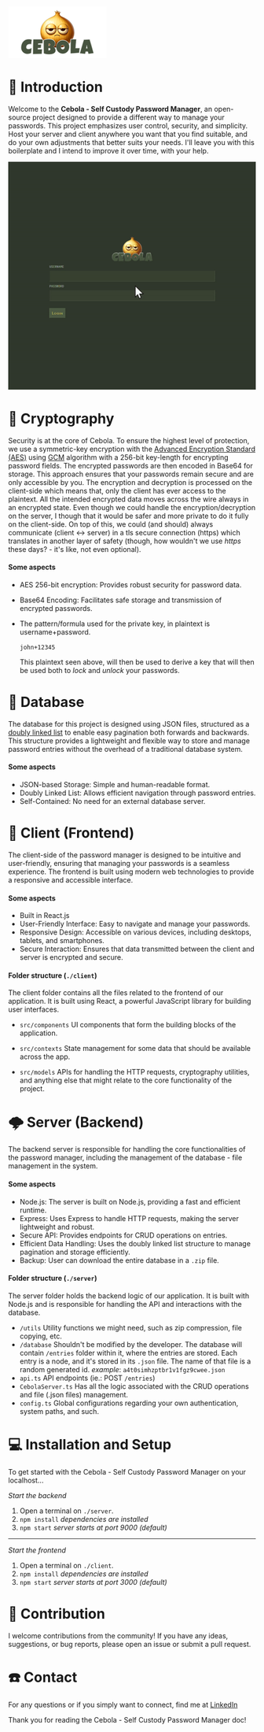 ![Cebola Logo](client/public/cebola_logo.png)

# 📙 Introduction

Welcome to the **Cebola - Self Custody Password Manager**, an open-source project designed to provide a different way to manage your passwords. This project emphasizes user control, security, and simplicity. Host your server and client anywhere you want that you find suitable, and do your own adjustments that better suits your needs. I'll leave you with this boilerplate and I intend to improve it over time, with your help.

![Cebola Preview](client/public/cebola-preview.gif)

# 🔐 Cryptography

Security is at the core of Cebola. To ensure the highest level of protection, we use a symmetric-key encryption with the [Advanced Encryption Standard (AES)](https://en.wikipedia.org/wiki/Advanced_Encryption_Standard) using [GCM](https://en.wikipedia.org/wiki/Galois/Counter_Mode) algorithm with a 256-bit key-length for encrypting password fields. The encrypted passwords are then encoded in Base64 for storage. This approach ensures that your passwords remain secure and are only accessible by you. The encryption and decryption is processed on the client-side which means that, only the client has ever access to the plaintext. All the intended encrypted data moves across the wire always in an encrypted state. Even though we could handle the encryption/decryption on the server, I though that it would be safer and more private to do it fully on the client-side. On top of this, we could (and should) always communicate (client <-> server) in a tls secure connection (https) which translates in another layer of safety (though, how wouldn't we use _https_ these days? - it's like, not even optional).

#### Some aspects

- AES 256-bit encryption: Provides robust security for password data.
- Base64 Encoding: Facilitates safe storage and transmission of encrypted passwords.
- The pattern/formula used for the private key, in plaintext is username+password.

  ```
  john+12345
  ```

  This plaintext seen above, will then be used to derive a key that will then be used both to _lock_ and _unlock_ your passwords.

# 📀 Database

The database for this project is designed using JSON files, structured as a [doubly linked list](https://en.wikipedia.org/wiki/Doubly_linked_list) to enable easy pagination both forwards and backwards. This structure provides a lightweight and flexible way to store and manage password entries without the overhead of a traditional database system.

#### Some aspects

- JSON-based Storage: Simple and human-readable format.
- Doubly Linked List: Allows efficient navigation through password entries.
- Self-Contained: No need for an external database server.

# 🧅 Client (Frontend)

The client-side of the password manager is designed to be intuitive and user-friendly, ensuring that managing your passwords is a seamless experience. The frontend is built using modern web technologies to provide a responsive and accessible interface.

#### Some aspects

- Built in React.js
- User-Friendly Interface: Easy to navigate and manage your passwords.
- Responsive Design: Accessible on various devices, including desktops, tablets, and smartphones.
- Secure Interaction: Ensures that data transmitted between the client and server is encrypted and secure.

#### Folder structure (`./client`)

The client folder contains all the files related to the frontend of our application. It is built using React, a powerful JavaScript library for building user interfaces.

- `src/components` UI components that form the building blocks of the application.

- `src/contexts` State management for some data that should be available across the app.

- `src/models` APIs for handling the HTTP requests, cryptography utilities, and anything else that might relate to the core functionality of the project.

# 🌩️ Server (Backend)

The backend server is responsible for handling the core functionalities of the password manager, including the management of the database - file management in the system.

#### Some aspects

- Node.js: The server is built on Node.js, providing a fast and efficient runtime.
- Express: Uses Express to handle HTTP requests, making the server lightweight and robust.
- Secure API: Provides endpoints for CRUD operations on entries.
- Efficient Data Handling: Uses the doubly linked list structure to manage pagination and storage efficiently.
- Backup: User can download the entire database in a `.zip` file.

#### Folder structure (`./server`)

The server folder holds the backend logic of our application. It is built with Node.js and is responsible for handling the API and interactions with the database.

- `/utils` Utility functions we might need, such as zip compression, file copying, etc.
- `/database` Shouldn't be modified by the developer. The database will contain `/entries` folder within it, where the entries are stored. Each entry is a node, and it's stored in its `.json` file. The name of that file is a random generated id. _example_: `a4t0simhzptbr1v1fgz9cwee.json`
- `api.ts` API endpoints (ie.: POST `/entries`)
- `CebolaServer.ts` Has all the logic associated with the CRUD operations and file (.json files) management.
- `config.ts` Global configurations regarding your own authentication, system paths, and such.

# 💻 Installation and Setup

To get started with the Cebola - Self Custody Password Manager on your localhost...

_Start the backend_

1. Open a terminal on `./server`.
1. `npm install` _dependencies are installed_
1. `npm start` _server starts at port 9000 (default)_

---

_Start the frontend_

1. Open a terminal on `./client`.
1. `npm install` _dependencies are installed_
1. `npm start` _server starts at port 3000 (default)_

# 🚀 Contribution

I welcome contributions from the community! If you have any ideas, suggestions, or bug reports, please open an issue or submit a pull request.

# ☎️ Contact

For any questions or if you simply want to connect, find me at [LinkedIn](https://www.linkedin.com/in/joaogeraldes89/)

Thank you for reading the Cebola - Self Custody Password Manager doc!
